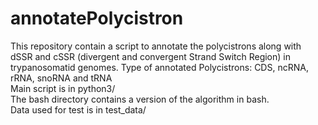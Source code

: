 # annotatePolycistron
This repository contain a script to annotate the polycistrons along with dSSR and cSSR (divergent and convergent Strand Switch Region) in trypanosomatid genomes. Type of annotated Polycistrons: CDS, ncRNA, rRNA, snoRNA and tRNA  
Main script is in python3/  
The bash directory contains a version of the algorithm in bash.  
Data used for test is in test_data/ 
